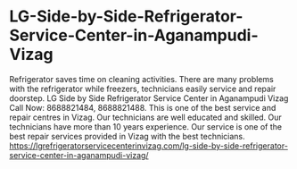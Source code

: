 # LG-Side-by-Side-Refrigerator-Service-Center-in-Aganampudi-Vizag
Refrigerator saves time on cleaning activities. There are many problems with the refrigerator while freezers, technicians easily service and repair doorstep. LG Side by Side Refrigerator Service Center in Aganampudi Vizag Call Now: 8688821484, 8688821488. This is one of the best service and repair centres in Vizag. Our technicians are well educated and skilled. Our technicians have more than 10 years experience.  Our service is one of the best repair services provided in Vizag with the best technicians. https://lgrefrigeratorservicecenterinvizag.com/lg-side-by-side-refrigerator-service-center-in-aganampudi-vizag/
